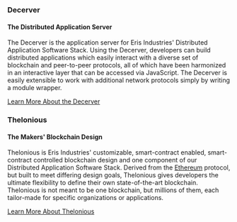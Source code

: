 ### Decerver

#### The Distributed Application Server

The Decerver is the application server for Eris Industries' Distributed Application Software Stack. Using the Decerver, developers can build distributed applications which easily interact with a diverse set of blockchain and peer-to-peer protocols, all of which have been harmonized in an interactive layer that can be accessed via JavaScript. The Decerver is easily extensible to work with additional network protocols simply by writing a module wrapper.

<a type="button" class="btn btn-eris btn-default btn-lg btn-block" href="https://decerver.io">Learn More About the Decerver</a>

### Thelonious

#### The Makers' Blockchain Design

Thelonious is Eris Industries' customizable, smart-contract enabled, smart-contract controlled blockchain design and one component of our Distributed Application Software Stack. Derived from the [Ethereum](https://ethereum.org) protocol, but built to meet differing design goals, Thelonious gives developers the ultimate flexibility to define their own state-of-the-art blockchain. Thelonious is not meant to be one blockchain, but millions of them, each tailor-made for specific organizations or applications.

<a type="button" class="btn btn-eris btn-default btn-lg btn-block" href="https://thelonius.io">Learn More About Thelonious</a>
